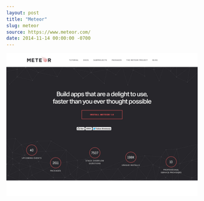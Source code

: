 ```yaml
---
layout: post 
title: "Meteor"
slug: meteor
source: https://www.meteor.com/
date: 2014-11-14 00:00:00 -0700
---
```


<img src="/screenshots/meteor.jpg">
